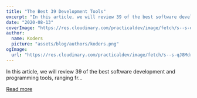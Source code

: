 ```yaml
---
title: "The Best 39 Development Tools"
excerpt: "In this article, we will review 39 of the best software development and programming tools, ranging fr..."
date: "2020-08-13"
coverImage: "https://res.cloudinary.com/practicaldev/image/fetch/s--s-qJ8Mdr--/c_imagga_scale,f_auto,fl_progressive,h_420,q_auto,w_1000/https://dev-to-uploads.s3.amazonaws.com/i/by0y8s5dxskkz4mhj2ck.png"
author:
  name: Koders
  picture: "assets/blog/authors/koders.png"
ogImage:
  url: "https://res.cloudinary.com/practicaldev/image/fetch/s--s-qJ8Mdr--/c_imagga_scale,f_auto,fl_progressive,h_420,q_auto,w_1000/https://dev-to-uploads.s3.amazonaws.com/i/by0y8s5dxskkz4mhj2ck.png"
---
```


In this article, we will review 39 of the best software development and programming tools, ranging fr...

[Read more](https://dev.to/koychevmomchil/the-best-39-development-tools-3loi)
